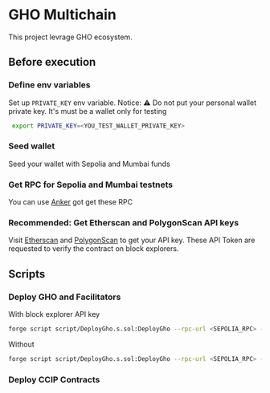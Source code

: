 # GHO Multichain

This project levrage GHO ecosystem.

## Before execution

### Define env variables

Set up `PRIVATE_KEY` env variable.
Notice: ⚠️ Do not put your personal wallet private key. It's must be a wallet only for testing
```bash
 export PRIVATE_KEY=<YOU_TEST_WALLET_PRIVATE_KEY>
```

### Seed wallet

Seed your wallet with Sepolia and Mumbai funds

### Get RPC for Sepolia and Mumbai testnets
You can use [Anker](https://www.ankr.com/rpc/) got get these RPC

### Recommended: Get Etherscan and PolygonScan API keys
Visit [Etherscan](https://etherscan.io/login) and [PolygonScan](https://polygonscan.com/login) to get your API key. These API Token are requested to verify the contract on block explorers.

## Scripts

### Deploy GHO and Facilitators
With block explorer API key
```bash
forge script script/DeployGho.s.sol:DeployGho --rpc-url <SEPOLIA_RPC> --etherscan-api-key <ETHERSCAN_API_KEY> --verify --broadcast
```

Without
```bash
forge script script/DeployGho.s.sol:DeployGho --rpc-url <SEPOLIA_RPC> --broadcast
```

### Deploy CCIP Contracts
